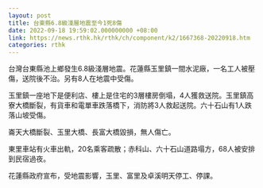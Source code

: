 ```yaml
---
layout: post
title: 台東縣6.8級淺層地震至今1死8傷
date: 2022-09-18 19:59:02.000000000 +08:00
link: https://news.rthk.hk/rthk/ch/component/k2/1667368-20220918.htm
categories: rthk
---
```


台灣台東縣池上鄉發生6.8級淺層地震。花蓮縣玉里鎮一間水泥廠，一名工人被壓傷，送院後不治。另有8人在地震中受傷。

玉里鎮一座地下是便利店、樓上是住宅的3層樓房倒塌，4人獲救送院。玉里鎮高寮大橋斷裂，有貨車和電單車跌落橋下，消防將3人救起送院。六十石山有1人跌落山坡受傷。

崙天大橋斷裂、玉里大橋、長富大橋毀損，無人傷亡。

東里車站有火車出軌，20名乘客疏散；赤科山、六十石山道路塌方，68人被安排到民宿過夜。

花蓮縣政府宣布，受地震影響，玉里、富里及卓溪明天停工、停課。

